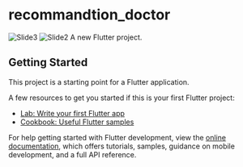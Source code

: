 # recommandtion_doctor
![Slide3](https://github.com/user-attachments/assets/cd0c6e07-909a-4716-8aa5-f21bc03c9f0d)
![Slide2](https://github.com/user-attachments/assets/ca12185d-ed7c-4b6c-9b94-360c8627a96e)
A new Flutter project.

## Getting Started

This project is a starting point for a Flutter application.

A few resources to get you started if this is your first Flutter project:

- [Lab: Write your first Flutter app](https://docs.flutter.dev/get-started/codelab)
- [Cookbook: Useful Flutter samples](https://docs.flutter.dev/cookbook)

For help getting started with Flutter development, view the
[online documentation](https://docs.flutter.dev/), which offers tutorials,
samples, guidance on mobile development, and a full API reference.

